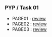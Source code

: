 ### PYP / Task 01

- PAGE01 : [review](https://beautiful-bublanina-f8a365.netlify.app/)
- PAGE02 : [review](https://helpful-pavlova-132063.netlify.app/)
- PAGE03 : [review](https://vocal-raindrop-fab87b.netlify.app/)
